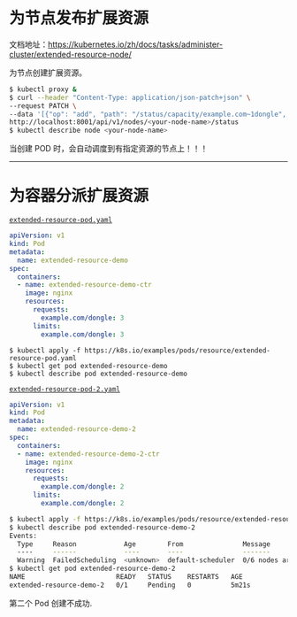 # 为节点发布扩展资源

文档地址：https://kubernetes.io/zh/docs/tasks/administer-cluster/extended-resource-node/

为节点创建扩展资源。

```bash
$ kubectl proxy &
$ curl --header "Content-Type: application/json-patch+json" \
--request PATCH \
--data '[{"op": "add", "path": "/status/capacity/example.com~1dongle", "value": "4"}]' \
http://localhost:8001/api/v1/nodes/<your-node-name>/status
$ kubectl describe node <your-node-name>
```

当创建 POD 时，会自动调度到有指定资源的节点上！！！



---

# 为容器分派扩展资源

[`extended-resource-pod.yaml`](https://raw.githubusercontent.com/kubernetes/website/master/content/zh/examples/pods/resource/extended-resource-pod.yaml)

```yaml
apiVersion: v1
kind: Pod
metadata:
  name: extended-resource-demo
spec:
  containers:
  - name: extended-resource-demo-ctr
    image: nginx
    resources:
      requests:
        example.com/dongle: 3
      limits:
        example.com/dongle: 3
```

```
$ kubectl apply -f https://k8s.io/examples/pods/resource/extended-resource-pod.yaml
$ kubectl get pod extended-resource-demo
$ kubectl describe pod extended-resource-demo
```

[`extended-resource-pod-2.yaml`](https://raw.githubusercontent.com/kubernetes/website/master/content/zh/examples/pods/resource/extended-resource-pod-2.yaml)

```yaml
apiVersion: v1
kind: Pod
metadata:
  name: extended-resource-demo-2
spec:
  containers:
  - name: extended-resource-demo-2-ctr
    image: nginx
    resources:
      requests:
        example.com/dongle: 2
      limits:
        example.com/dongle: 2
```

```bash
$ kubectl apply -f https://k8s.io/examples/pods/resource/extended-resource-pod-2.yaml
$ kubectl describe pod extended-resource-demo-2
Events:
  Type     Reason            Age        From               Message
  ----     ------            ----       ----               -------
  Warning  FailedScheduling  <unknown>  default-scheduler  0/6 nodes are available: 6 Insufficient example.com/dongle
$ kubectl get pod extended-resource-demo-2
NAME                       READY   STATUS    RESTARTS   AGE
extended-resource-demo-2   0/1     Pending   0          5m21s
```

第二个 Pod 创建不成功.